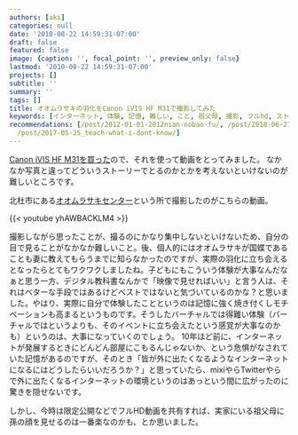 ```yaml
---
authors: [aki]
categories: null
date: '2010-08-22 14:59:31-07:00'
draft: false
featured: false
image: {caption: '', focal_point: '', preview_only: false}
lastmod: '2010-08-22 14:59:31-07:00'
projects: []
subtitle: ''
summary: ''
tags: []
title: オオムラサキの羽化をCanon iVIS HF M31で撮影してみた
keywords: [インターネット, 体験, 記憶, 難しい, こと, 祖父母, 撮影, フルhd, ストーリー, canon]
recommendations: [/post/2012-01-01-2012nian-nobao-fu/, /post/2018-06-27_internet-for-kids/,
  /post/2017-05-25_teach-what-i-dont-know/]
---
```


[Canon iVIS HF M31を買った](https://chezo.uno/post/2010-06-26-canon-ivis-hf-m31gayatutekita-huruhdle-sii/)ので、それを使って動画をとってみました。
なかなか写真と違ってどういうストーリーでとるのかとかを考えないといけないのが難しいところです。

北杜市にある[オオムラサキセンター](http://www.city.hokuto.yamanashi.jp/~oomurasaki/)という所で撮影したのがこちらの動画。

{{< youtube yhAWBACKLM4 >}}

撮影しながら思ったことが、撮るのにかなり集中しないといけないため、自分の目で見ることがなかなか難しいこと。後、個人的にはオオムラサキが国蝶であることも妻に教えてもらうまでに知らなかったのですが、実際の羽化に立ち会えるとなったらとてもワクワクしましたね。子どもにもこういう体験が大事なんだなぁと思う一方、デジタル教科書なんかで「映像で見せればいい」と言う人は、それはベターな手段ではあるけどベストではないと気づいているのかな？と思いました。やはり、実際に自分で体験したことというのは記憶に強く焼き付くしモチベーションも高まるというものです。そうしたバーチャルでは得難い体験（バーチャルではというよりも、そのイベントに立ち会えたという感覚が大事なのかも）というのは、大事になっていくのでしょう。
10年ほど前に、インターネットが発展するときにどんどん部屋にこもるんじゃないか、という危惧がなされていた記憶があるのですが、そのとき「皆が外に出たくなるようなインターネットになるにはどうしたらいいだろうか？」と思っていたら、mixiやらTwitterやらで外に出たくなるインターネットの環境というのはあっという間に広がったのに驚きを隠せないです。

しかし、今時は限定公開などでフルHD動画を共有すれば、実家にいる祖父母に孫の顔を見せるのは一番楽なのかも、とか思いました。